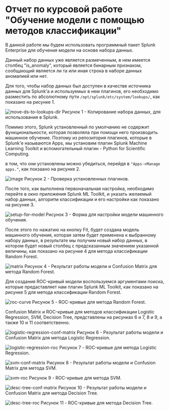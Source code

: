 # Отчет по курсовой работе "Обучение модели с помощью методов классификации"

В данной работе мы будем использовать программный пакет Splunk Enterprise для обучения модели на основе набора данных.

Данный набор данных уже является размеченным, в нем имеется столбец "is_anomaly", который является бинарным признаком, сообщающий является ли та или иная строка в наборе данных аномалией или нет.

Для того, чтобы набор данных был доступен в качестве источника данных для Splunk'a и используемых в нем плагинов, его необходимо разместить по абсолютному пути
`/opt/splunk/etc/system/lookups/`, как показано на рисунке 1.

![move-ds-to-lookups-dir](https://user-images.githubusercontent.com/49113443/146674807-5033ebb4-0ca0-4c92-870b-39ed26cf01be.png)
Рисунок 1 - Копирование набора данных, для использования в Splunk.

Помимо этого, Splunk установленный по умолчанию не содержит функциональности, которая позволяла при помощи него производить машинное обучение.
Поэтому из репозитория плагинов, которые в Splunk'е называются Apps, мы установим плагин Splunk Machine Learning Toolkit и вспомогательный плагин - Python for Scientific Computing.

в том, что они установлены можно убедиться, перейдя в `"Apps->Manage apps."`, как покзаано на рисунке 2.


![image](https://user-images.githubusercontent.com/49113443/146674895-9d107b2e-126f-474d-97df-65030b8c0f54.png)
Рисунок 2 - Проверка установленных плагинов.



После того, как выполнена первоначальная настройка, необходимо перейте в окно приложения Splunk ML Toolkit, и указать желаемый набор данных, алгоритм классификации 
и его настройки как показано на рисунке 3.


![setup-for-model](https://user-images.githubusercontent.com/49113443/146674958-12a76a24-e380-4ddb-96ae-5200518c1401.png)
Рисунок 3 - Форма для настройки модели машинного обучения.

После этого по нажатию на кнопку Fit, будет создана модель машинного обучения, которая затем будет применена к выбранному набору данных, в результате мы получим новый набор данных, в котором будет новый столбец с предсказанным значением указанной величины, как показано на рисунке 4 для метода классификации Random Forest.

![matrix](https://user-images.githubusercontent.com/49113443/146676465-a450cb6d-936e-40a9-8a06-beda704ffa9e.png)
Рисунок 4 - Результат работы модели и Confusion Matrix для метода Random Forest.


Для создания ROC-кривый модели воспользуемся аргументами поиска, которые предаставляет нам плагин Splunk ML Toolkit, как показано на рисунке 5 для метода классификации Random Forest.

![roc-curve](https://user-images.githubusercontent.com/49113443/146676548-588ae48a-a299-4b26-85d7-f5d5c6542415.png)
Рисунок 5 - ROC-кривые для метода Random Forest.

Confusion Matrix и ROC-кривые для методов классификации Logistic Regression, SVM, Decision Tree, представлены на рисунках 6 и 7, 8 и 9, а также 10 и 11 соответственно.


![logistic-regression-conf-matrix](https://user-images.githubusercontent.com/49113443/146676685-735d0933-e287-4026-9e5a-a1aa0ad7a49a.png)
Рисунок 6 - Результат работы модели и Confusion Matrix для метода Logistic Regression.

![logistic-regression-roc](https://user-images.githubusercontent.com/49113443/146676712-97596b4a-e6a7-4fc8-ad95-e5614d08d33b.png)
Рисунок 7 - ROC-кривые для метода Logistic Regression.


![svm-conf-matrix](https://user-images.githubusercontent.com/49113443/146676741-d41a03b5-967a-408e-a9d1-006af7142107.png)
Рисунок 8 - Результат работы модели и Confusion Matrix для метода SVM.

![svm-roc](https://user-images.githubusercontent.com/49113443/146676752-74a8cce9-e7d9-4c74-880a-3a32f3185e1b.png)
Рисунок 9 - ROC-кривые для метода SVM.

![desc-tree-conf-matrix](https://user-images.githubusercontent.com/49113443/146676790-4470d732-3fdf-4477-a4a4-6ea45aad4f94.png)
Рисунок 10 - Результат работы модели и Confusion Matrix для метода Decision Tree.

![desc-tree-roc](https://user-images.githubusercontent.com/49113443/146676794-1ee545cd-d787-481c-9637-a5eded3a9778.png)
Рисунок 11 - ROC-кривые для метода Decision Tree.


